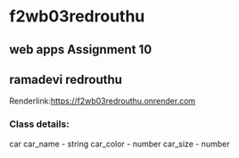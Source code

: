 # f2wb03redrouthu
## web apps Assignment 10
## ramadevi redrouthu

Renderlink:https://f2wb03redrouthu.onrender.com




### Class details:
car
car_name - string
car_color - number
car_size - number

